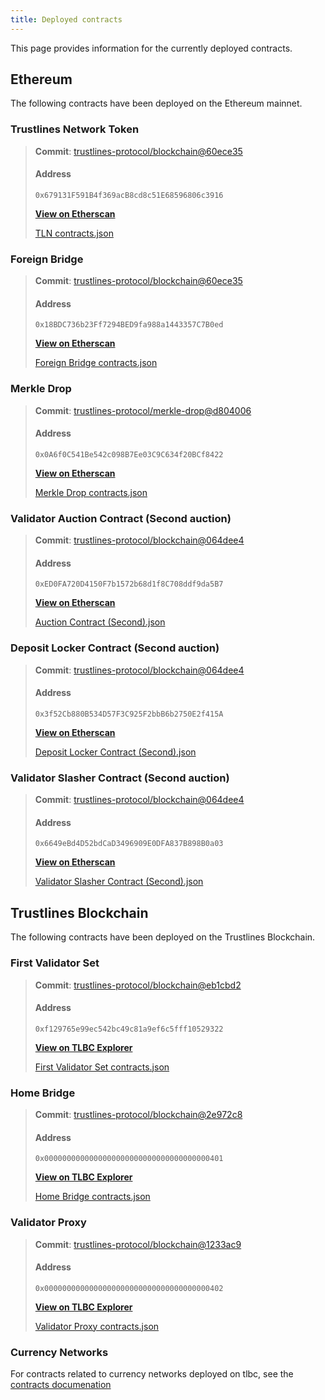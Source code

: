 ```yaml
---
title: Deployed contracts
---
```


This page provides information for the currently deployed contracts.

## Ethereum

The following contracts have been deployed on the Ethereum mainnet.

### Trustlines Network Token

> **Commit**: [trustlines-protocol/blockchain@60ece35](https://github.com/trustlines-protocol/blockchain/commit/60ece35a232b326f45e29cc8065d9942046852f5)
>
> #### Address
>
> `0x679131F591B4f369acB8cd8c51E68596806c3916`
>
> **[View on Etherscan](https://etherscan.io/address/0x679131F591B4f369acB8cd8c51E68596806c3916)**
>
> [TLN contracts.json](json/tln_contracts_json)

### Foreign Bridge

> **Commit**: [trustlines-protocol/blockchain@60ece35](https://github.com/trustlines-protocol/blockchain/commit/60ece35a232b326f45e29cc8065d9942046852f5)
>
> #### Address
>
> `0x18BDC736b23Ff7294BED9fa988a1443357C7B0ed`
>
> **[View on Etherscan](https://etherscan.io/address/0x18BDC736b23Ff7294BED9fa988a1443357C7B0ed)**
>
> [Foreign Bridge contracts.json](json/foreign_bridge_contracts_json)

### Merkle Drop

> **Commit**: [trustlines-protocol/merkle-drop@d804006](https://github.com/trustlines-protocol/merkle-drop/commit/d804006939f75c8d05a81d3ef083b7f74147bd81)
>
> #### Address
>
> `0x0A6f0C541Be542c098B7Ee03C9C634f20BCf8422`
>
> **[View on Etherscan](https://etherscan.io/address/0x0a6f0c541be542c098b7ee03c9c634f20bcf8422)**
>
> [Merkle Drop contracts.json](json/merkledrop_contracts_json)

### Validator Auction Contract (Second auction)

> **Commit**: [trustlines-protocol/blockchain@064dee4](https://github.com/trustlines-protocol/blockchain/commit/064dee4ec37f5b5f5cf4bc0ed6ac128aeb01e885)
>
> #### Address
>
> `0xED0FA720D4150F7b1572b68d1f8C708ddf9da5B7`
>
> **[View on Etherscan](https://etherscan.io/address/0xed0fa720d4150f7b1572b68d1f8c708ddf9da5b7)**
>
> [Auction Contract (Second).json](json/auction_contract_2nd_json)

### Deposit Locker Contract (Second auction)

> **Commit**: [trustlines-protocol/blockchain@064dee4](https://github.com/trustlines-protocol/blockchain/commit/064dee4ec37f5b5f5cf4bc0ed6ac128aeb01e885)
>
> #### Address
>
> `0x3f52Cb880B534D57F3C925F2bbB6b2750E2f415A`
>
> **[View on Etherscan](https://etherscan.io/address/0x3f52cb880b534d57f3c925f2bbb6b2750e2f415a)**
>
> [Deposit Locker Contract (Second).json](json/deposit_locker_contract_2nd_json)

### Validator Slasher Contract (Second auction)

> **Commit**: [trustlines-protocol/blockchain@064dee4](https://github.com/trustlines-protocol/blockchain/commit/064dee4ec37f5b5f5cf4bc0ed6ac128aeb01e885)
>
> #### Address
>
> `0x6649eBd4D52bdCaD3496909E0DFA837B898B0a03`
>
> **[View on Etherscan](https://etherscan.io/address/0x6649ebd4d52bdcad3496909e0dfa837b898b0a03)**
>
> [Validator Slasher Contract (Second).json](json/validator_slasher_contract_2nd_json)

## Trustlines Blockchain

The following contracts have been deployed on the Trustlines Blockchain.

### First Validator Set

> **Commit**: [trustlines-protocol/blockchain@eb1cbd2](https://github.com/trustlines-protocol/blockchain/commit/eb1cbd2871b35b1c2ff97ce4da85b567b3c664c5)
>
> #### Address
>
> `0xf129765e99ec542bc49c81a9ef6c5fff10529322`
>
> **[View on TLBC Explorer](https://explore.tlbc.trustlines.foundation/address/0xf129765e99ec542bc49c81a9ef6c5fff10529322/transactions)**
>
> [First Validator Set contracts.json](json/validatorset1_contracts_json)

### Home Bridge

> **Commit**: [trustlines-protocol/blockchain@2e972c8](https://github.com/trustlines-protocol/blockchain/commit/2e972c83ce1e8f82191f2dca6b95e08534d4e292)
>
> #### Address
>
> `0x0000000000000000000000000000000000000401`
>
> **[View on TLBC Explorer](https://explore.tlbc.trustlines.foundation/address/0x0000000000000000000000000000000000000401/transactions)**
>
> [Home Bridge contracts.json](json/home_bridge_contracts_json)

### Validator Proxy

> **Commit**: [trustlines-protocol/blockchain@1233ac9](https://github.com/trustlines-protocol/blockchain/commit/1233ac93de0abcfacf52e013a70aae2dece68fd1)
>
> #### Address
>
> `0x0000000000000000000000000000000000000402`
>
> **[View on TLBC Explorer](https://explore.tlbc.trustlines.foundation/address/0x0000000000000000000000000000000000000402/transactions)**
>
> [Validator Proxy contracts.json](json/validator_proxy_contracts_json)

### Currency Networks

For contracts related to currency networks deployed on tlbc, see the [contracts documenation](../contracts/currency_networks_tlbc)
